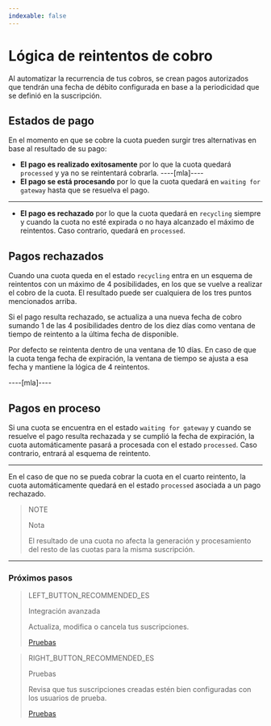```yaml
---
indexable: false
---
```


# Lógica de reintentos de cobro

Al automatizar la recurrencia de tus cobros, se crean pagos autorizados que tendrán una fecha de débito configurada en base a la periodicidad que se definió en la suscripción. 

## Estados de pago
En el momento en que se cobre la cuota pueden surgir tres alternativas en base al resultado de su pago:

* __El pago es realizado exitosamente__ por lo que la cuota quedará `processed` y ya no se reintentará cobrarla. 
----[mla]----
* __El pago se está procesando__ por lo que la cuota quedará en `waiting for gateway` hasta que se resuelva el pago.
------------
* __El pago es rechazado__ por lo que la cuota quedará en `recycling` siempre y cuando la cuota no esté expirada o no haya alcanzado el máximo de reintentos. Caso contrario, quedará en `processed`.


## Pagos rechazados

Cuando una cuota queda en el estado `recycling` entra en un esquema de reintentos con un máximo de 4 posibilidades, en los que se vuelve a realizar el cobro de la cuota. El resultado puede ser cualquiera de los tres puntos mencionados arriba. 

Si el pago resulta rechazado, se actualiza a una nueva fecha de cobro sumando 1 de las 4 posibilidades dentro de los diez días como ventana de tiempo de reintento a la última fecha de disponible.

Por defecto se reintenta dentro de una ventana de 10 días. En caso de que la cuota tenga fecha de expiración, la ventana de tiempo se ajusta a esa fecha y mantiene la lógica de 4 reintentos.

----[mla]----

## Pagos en proceso

Si una cuota se encuentra en el estado `waiting for gateway` y cuando se resuelve el pago resulta rechazada y se cumplió la fecha de expiración, la cuota automáticamente pasará a procesada con el estado `processed`. Caso contrario, entrará al esquema de reintento.

------------

En el caso de que no se pueda cobrar la cuota en el cuarto reintento, la cuota automáticamente quedará en el estado `processed` asociada a un pago rechazado.

> NOTE
> 
> Nota
> 
> El resultado de una cuota no afecta la generación y procesamiento del resto de las cuotas para la misma suscripción.

------------
### Próximos pasos

> LEFT_BUTTON_RECOMMENDED_ES
>
> Integración avanzada
>
> Actualiza, modifica o cancela tus suscripciones.
>
> [Pruebas](http://www.mercadopago[FAKER][URL][DOMAIN]/developers/es/guides/online-payments/subscriptions/advenced-integration/)

> RIGHT_BUTTON_RECOMMENDED_ES
>
> Pruebas
>
> Revisa que tus suscripciones creadas estén bien configuradas con los usuarios de prueba. 
>
> [Pruebas](http://www.mercadopago[FAKER][URL][DOMAIN]/developers/es/guides/online-payments/subscriptions/testing/)
